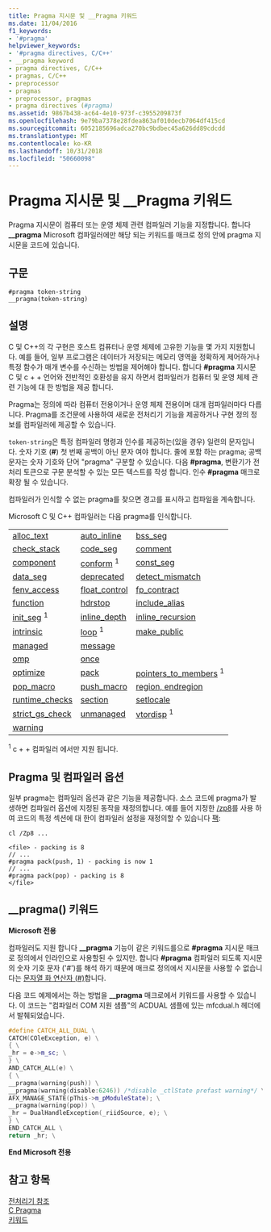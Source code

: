 ```yaml
---
title: Pragma 지시문 및 __Pragma 키워드
ms.date: 11/04/2016
f1_keywords:
- '#pragma'
helpviewer_keywords:
- '#pragma directives, C/C++'
- __pragma keyword
- pragma directives, C/C++
- pragmas, C/C++
- preprocessor
- pragmas
- preprocessor, pragmas
- pragma directives (#pragma)
ms.assetid: 9867b438-ac64-4e10-973f-c3955209873f
ms.openlocfilehash: 9e79ba7378e28fdea863af010decb7064df415cd
ms.sourcegitcommit: 6052185696adca270bc9bdbec45a626dd89cdcdd
ms.translationtype: MT
ms.contentlocale: ko-KR
ms.lasthandoff: 10/31/2018
ms.locfileid: "50660098"
---
```

# <a name="pragma-directives-and-the-pragma-keyword"></a>Pragma 지시문 및 __Pragma 키워드

Pragma 지시문이 컴퓨터 또는 운영 체제 관련 컴파일러 기능을 지정합니다. 합니다 **__pragma** Microsoft 컴파일러에만 해당 되는 키워드를 매크로 정의 안에 pragma 지시문을 코드에 있습니다.

## <a name="syntax"></a>구문

```
#pragma token-string
__pragma(token-string)
```

## <a name="remarks"></a>설명

C 및 C++의 각 구현은 호스트 컴퓨터나 운영 체제에 고유한 기능을 몇 가지 지원합니다. 예를 들어, 일부 프로그램은 데이터가 저장되는 메모리 영역을 정확하게 제어하거나 특정 함수가 매개 변수를 수신하는 방법을 제어해야 합니다. 합니다 **#pragma** 지시문 C 및 c + + 언어와 전반적인 호환성을 유지 하면서 컴파일러가 컴퓨터 및 운영 체제 관련 기능에 대 한 방법을 제공 합니다.

Pragma는 정의에 따라 컴퓨터 전용이거나 운영 체제 전용이며 대개 컴파일러마다 다릅니다. Pragma를 조건문에 사용하여 새로운 전처리기 기능을 제공하거나 구현 정의 정보를 컴파일러에 제공할 수 있습니다.

`token-string`은 특정 컴파일러 명령과 인수를 제공하는(있을 경우) 일련의 문자입니다. 숫자 기호 (**#**) 첫 번째 공백이 아닌 문자 여야 합니다. 줄에 포함 하는 pragma; 공백 문자는 숫자 기호와 단어 "pragma" 구분할 수 있습니다. 다음 **#pragma**, 변환기가 전처리 토큰으로 구문 분석할 수 있는 모든 텍스트를 작성 합니다. 인수 **#pragma** 매크로 확장 될 수 있습니다.

컴파일러가 인식할 수 없는 pragma를 찾으면 경고를 표시하고 컴파일을 계속합니다.

Microsoft C 및 C++ 컴파일러는 다음 pragma를 인식합니다.

||||
|-|-|-|
|[alloc_text](../preprocessor/alloc-text.md)|[auto_inline](../preprocessor/auto-inline.md)|[bss_seg](../preprocessor/bss-seg.md)|
|[check_stack](../preprocessor/check-stack.md)|[code_seg](../preprocessor/code-seg.md)|[comment](../preprocessor/comment-c-cpp.md)|
|[component](../preprocessor/component.md)|[conform](../preprocessor/conform.md) <sup>1</sup>|[const_seg](../preprocessor/const-seg.md)|
|[data_seg](../preprocessor/data-seg.md)|[deprecated](../preprocessor/deprecated-c-cpp.md)|[detect_mismatch](../preprocessor/detect-mismatch.md)|
|[fenv_access](../preprocessor/fenv-access.md)|[float_control](../preprocessor/float-control.md)|[fp_contract](../preprocessor/fp-contract.md)|
|[function](../preprocessor/function-c-cpp.md)|[hdrstop](../preprocessor/hdrstop.md)|[include_alias](../preprocessor/include-alias.md)|
|[init_seg](../preprocessor/init-seg.md) <sup>1</sup>|[inline_depth](../preprocessor/inline-depth.md)|[inline_recursion](../preprocessor/inline-recursion.md)|
|[intrinsic](../preprocessor/intrinsic.md)|[loop](../preprocessor/loop.md) <sup>1</sup>|[make_public](../preprocessor/make-public.md)|
|[managed](../preprocessor/managed-unmanaged.md)|[message](../preprocessor/message.md)||
|[omp](../preprocessor/omp.md)|[once](../preprocessor/once.md)||
|[optimize](../preprocessor/optimize.md)|[pack](../preprocessor/pack.md)|[pointers_to_members](../preprocessor/pointers-to-members.md) <sup>1</sup>|
|[pop_macro](../preprocessor/pop-macro.md)|[push_macro](../preprocessor/push-macro.md)|[region, endregion](../preprocessor/region-endregion.md)|
|[runtime_checks](../preprocessor/runtime-checks.md)|[section](../preprocessor/section.md)|[setlocale](../preprocessor/setlocale.md)|
|[strict_gs_check](../preprocessor/strict-gs-check.md)|[unmanaged](../preprocessor/managed-unmanaged.md)|[vtordisp](../preprocessor/vtordisp.md) <sup>1</sup>|
|[warning](../preprocessor/warning.md)|||

<sup>1</sup> c + + 컴파일러 에서만 지원 됩니다.

## <a name="pragmas-and-compiler-options"></a>Pragma 및 컴파일러 옵션

일부 pragma는 컴파일러 옵션과 같은 기능을 제공합니다. 소스 코드에 pragma가 발생하면 컴파일러 옵션에 지정된 동작을 재정의합니다. 예를 들어 지정한 [/zp8](../build/reference/zp-struct-member-alignment.md)를 사용 하 여 코드의 특정 섹션에 대 한이 컴파일러 설정을 재정의할 수 있습니다 [팩](../preprocessor/pack.md):

```
cl /Zp8 ...

<file> - packing is 8
// ...
#pragma pack(push, 1) - packing is now 1
// ...
#pragma pack(pop) - packing is 8
</file>
```

## <a name="the-pragma-keyword"></a>__pragma() 키워드

**Microsoft 전용**

컴파일러도 지원 합니다 **__pragma** 기능이 같은 키워드를으로 **#pragma** 지시문 매크로 정의에서 인라인으로 사용할된 수 있지만. 합니다 **#pragma** 컴파일러 되도록 지시문의 숫자 기호 문자 ('#')를 해석 하기 때문에 매크로 정의에서 지시문을 사용할 수 없습니다는 [문자열 화 연산자 (#)](../preprocessor/stringizing-operator-hash.md)합니다.

다음 코드 예제에서는 하는 방법을 **__pragma** 매크로에서 키워드를 사용할 수 있습니다. 이 코드는 "컴파일러 COM 지원 샘플"의 ACDUAL 샘플에 있는 mfcdual.h 헤더에서 발췌되었습니다.

```cpp
#define CATCH_ALL_DUAL \
CATCH(COleException, e) \
{ \
_hr = e->m_sc; \
} \
AND_CATCH_ALL(e) \
{ \
__pragma(warning(push)) \
__pragma(warning(disable:6246)) /*disable _ctlState prefast warning*/ \
AFX_MANAGE_STATE(pThis->m_pModuleState); \
__pragma(warning(pop)) \
_hr = DualHandleException(_riidSource, e); \
} \
END_CATCH_ALL \
return _hr; \
```

**End Microsoft 전용**

## <a name="see-also"></a>참고 항목

[ 전처리기 참조](../preprocessor/c-cpp-preprocessor-reference.md)<br/>
[C Pragma](../c-language/c-pragmas.md)<br/>
[키워드](../cpp/keywords-cpp.md)